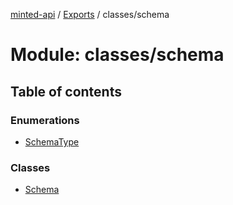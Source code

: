 [minted-api](../README.md) / [Exports](../modules.md) / classes/schema

# Module: classes/schema

## Table of contents

### Enumerations

- [SchemaType](../enums/classes_schema.SchemaType.md)

### Classes

- [Schema](../classes/classes_schema.Schema.md)
